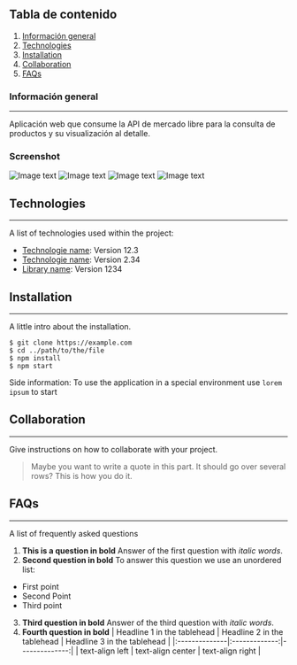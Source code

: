 ## Tabla de contenido
1. [Información general](#general-info)
2. [Technologies](#technologies)
3. [Installation](#installation)
4. [Collaboration](#collaboration)
5. [FAQs](#faqs)
### Información general
***
Aplicación web que consume la API de mercado libre para la consulta de productos y su visualización al detalle. 
### Screenshot
![Image text](https://i.postimg.cc/h43PCbsW-/01-foto.png)
![Image text](https://i.postimg.cc/HscWFcvJ/02-foto.png)
![Image text](https://i.postimg.cc/5Nh9J4Ds/03-foto.png)
![Image text](https://i.postimg.cc/RZwSZrB4/04-foto.png)
## Technologies
***
A list of technologies used within the project:
* [Technologie name](https://example.com): Version 12.3 
* [Technologie name](https://example.com): Version 2.34
* [Library name](https://example.com): Version 1234
## Installation
***
A little intro about the installation. 
```
$ git clone https://example.com
$ cd ../path/to/the/file
$ npm install
$ npm start
```
Side information: To use the application in a special environment use ```lorem ipsum``` to start
## Collaboration
***
Give instructions on how to collaborate with your project.
> Maybe you want to write a quote in this part. 
> It should go over several rows?
> This is how you do it.
## FAQs
***
A list of frequently asked questions
1. **This is a question in bold**
Answer of the first question with _italic words_. 
2. __Second question in bold__ 
To answer this question we use an unordered list:
* First point
* Second Point
* Third point
3. **Third question in bold**
Answer of the third question with *italic words*.
4. **Fourth question in bold**
| Headline 1 in the tablehead | Headline 2 in the tablehead | Headline 3 in the tablehead |
|:--------------|:-------------:|--------------:|
| text-align left | text-align center | text-align right |
